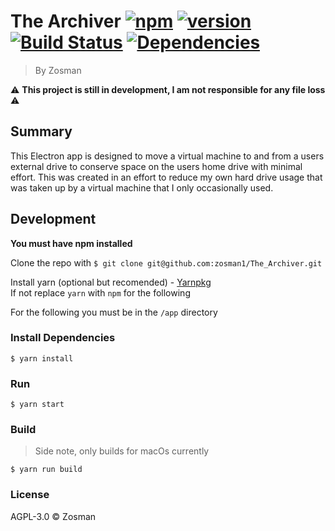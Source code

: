 # The Archiver [![npm](https://img.shields.io/npm/v/npm.svg)](https://www.npmjs.com) [![version](https://img.shields.io/badge/version-v0.1.0-red.svg)](https://github.com/zosman1/The_Archiver/releases/tag/v0.1.0-Prototype) [![Build Status](https://travis-ci.org/zosman1/The_Archiver.svg?branch=master)](https://travis-ci.org/zosman1/The_Archiver) [![Dependencies](https://img.shields.io/librariesio/github/zosman1/The_Archiver.svg)](https://libraries.io/github/zosman1/The_Archiver)

> By Zosman

:warning: **This project is still in development, I am not responsible for any file loss** :warning:

## Summary
This Electron app is designed to move a virtual machine to and from a users external drive to conserve space on the users home drive with minimal effort. This was created in an effort to reduce my own hard drive usage that was taken up by a virtual machine that I only occasionally used. 

## Development
**You must have npm installed**

Clone the repo with `$ git clone git@github.com:zosman1/The_Archiver.git`

Install yarn (optional but recomended) - [Yarnpkg](https://yarnpkg.com/en/docs/install)  
If not replace `yarn` with `npm` for the following

For the following you must be in the `/app` directory 
### Install Dependencies

```
$ yarn install
```
### Run

```
$ yarn start
```
### Build
> Side note, only builds for macOs currently

```
$ yarn run build
```
### License

AGPL-3.0 © Zosman
